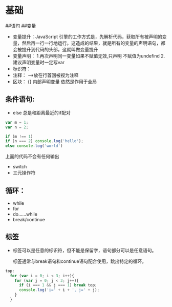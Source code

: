 # 基础
##语句
##变量
- 变量提升：JavaScript 引擎的工作方式是，先解析代码，获取所有被声明的变量，然后再一行一行地运行。这造成的结果，就是所有的变量的声明语句，都会被提升到代码的头部，这就叫做变量提升
- 变量声明： 1.再次声明同一变量如果不赋值无效,只声明 不赋值为undefind
            2.建议声明变量时一定写var
- 标识符：
- 注释：
        -->放在行首回被视为注释
- 区块：
{} 内部声明变量 依然是作用于全局
## 条件语句:
- else 总是和距离最近的if配对

```javascript
var m = 1;
var n = 2;

if (m !== 1)
if (n === 2) console.log('hello');
else console.log('world')
```
上面的代码不会有任何输出                    
- switch
- 三元操作符
## 循环：
- while
- for
- do……while
- break/continue
## 标签
- 标签可以是任意的标识符，但不能是保留字，语句部分可以是任意语句。
  
  标签通常与break语句和continue语句配合使用，跳出特定的循环。
```javascript
top:
  for (var i = 0; i < 3; i++){
    for (var j = 0; j < 3; j++){
      if (i === 1 && j === 1) break top;
      console.log('i=' + i + ', j=' + j);
    }
  }
```

            